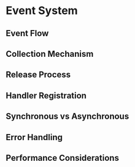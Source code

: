# Event System

## Event Flow
## Collection Mechanism
## Release Process
## Handler Registration
## Synchronous vs Asynchronous
## Error Handling
## Performance Considerations

